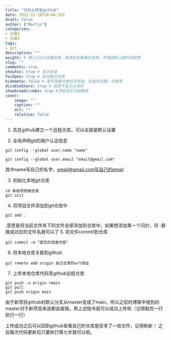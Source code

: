 ```yaml
---
title: "代码上传至github"
date: 2022-12-16T16:04:33Z
draft: false
author: ["Martin"]
categories: 
- 分类1
- 分类2
tags: 
- git
description: ""
weight: # 输入1可以顶置文章，用来给文章展示排序，不填就默认按时间排序
slug: ""
comments: true
showToc: true # 显示目录
TocOpen: true # 自动展开目录
hidemeta: false # 是否隐藏文章的元信息，如发布日期、作者等
disableShare: true # 底部不显示分享栏
showbreadcrumbs: true #顶部显示当前路径
cover:
    image: ""
    caption: ""
    alt: ""
    relative: false
---
```

1. 先在github建立一个远程仓库，可以全部是默认设置

2. 全局声明git的用户认证信息
```
git config --global user.name "name"

git config --global user.email "email@gmail.com"
```
其中name写自己的名字，email@gmail.com写自己的email

3. 初始化本地git仓库
```
cd 本地项目根目录
git init
```
4. 将项目文件添加到git仓库中
```
git add .
```
 .意思是将当前文件夹下的文件全部添加到仓库中，如果想添加某一个问价，将 .替换成对应的文件名就可以了
5. 将文件commit到仓库
```
git commit -m "提交的消息内容"
```
6. 将本地仓库关联到github
```
git remote add origin 自己仓库的url地址
```
7. 上传本地仓库代码至github远程仓库
```
git push -u origin +main
git pull
git push origin main
```
由于新项目github的默认分支从master变成了main，所以之前的博客中提到的master对于新项目来说都会报错，用上述指令就可以成功上传啦（记得敲完一行执行一行）

上传成功之后可以回到github查看自己的仓库是否多了一些文件，记得刷新！
之后每次代码更新后只要执行第七步就可以啦。